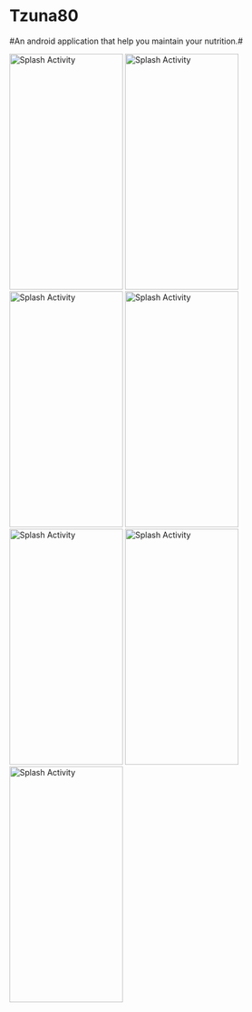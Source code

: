 # Tzuna80
#An android application that help you maintain your nutrition.#

<img src="https://user-images.githubusercontent.com/55783449/106728199-e5759700-6614-11eb-9645-784a15dec89d.jpg" alt="Splash Activity" width="200" height="415">
<img src="https://user-images.githubusercontent.com/55783449/106730903-8d8c5f80-6617-11eb-8398-c409328c6f61.jpg" alt="Splash Activity" width="200" height="415">
<img src="https://user-images.githubusercontent.com/55783449/106730916-90875000-6617-11eb-8abe-d0312a598023.jpg" alt="Splash Activity" width="200" height="415">
<img src="https://user-images.githubusercontent.com/55783449/106730925-93824080-6617-11eb-85c6-20e8ea08b4eb.jpg" alt="Splash Activity" width="200" height="415">
<img src="https://user-images.githubusercontent.com/55783449/106730938-954c0400-6617-11eb-9986-0425d04a2829.jpg" alt="Splash Activity" width="200" height="415">
<img src="https://user-images.githubusercontent.com/55783449/106730945-9715c780-6617-11eb-9ead-ea575ceefc07.jpg" alt="Splash Activity" width="200" height="415">
<img src="https://user-images.githubusercontent.com/55783449/106730951-98df8b00-6617-11eb-8c8f-d1a13720a155.jpg" alt="Splash Activity" width="200" height="415">
